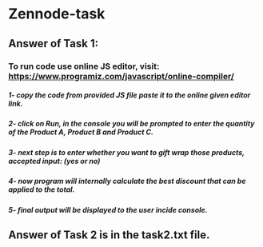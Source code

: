 # Zennode-task

## Answer of Task 1:
### To run code use online JS editor, visit: https://www.programiz.com/javascript/online-compiler/
##### 1- copy the code from provided JS file paste it to the online given editor link.
##### 2- click on Run, in the console you will be prompted to enter the quantity of the Product A, Product B and Product C.
##### 3- next step is to enter whether you want to gift wrap those products, accepted input: (yes or no)
##### 4- now program will internally calculate the best discount that can be applied to the total.
##### 5- final output will be displayed to the user incide console.

## Answer of Task 2 is in the task2.txt file.
